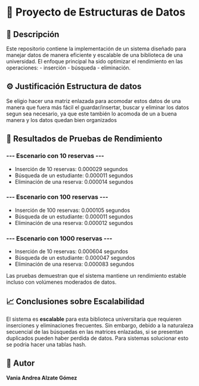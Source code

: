 <!DOCTYPE html>
<html lang="es">
<head>
  <meta charset="UTF-8">
  <title>README - Proyecto de Estructuras de Datos</title>
</head>
<body>
  <h1>📘 Proyecto de Estructuras de Datos</h1>

  <h2>📌 Descripción</h2>
  <p>
    Este repositorio contiene la implementación de un sistema diseñado para 
    manejar datos de manera eficiente y escalable de una biblioteca de una universidad. El enfoque principal 
    ha sido optimizar el rendimiento en las operaciones: 
        - inserción 
        - búsqueda 
        - eliminación.
  </p>

  <h2>⚙️ Justificación Estructura de datos</h2>
  <p>
    Se eligio hacer una matriz enlazada para acomodar estos datos de una manera
    que fuera más fácil el guardar/insertar, buscar y eliminar los datos segun sea
    necesario, ya que este también lo acomoda de un a buena manera
    y los datos quedan bien organizados
  </p>

  <h2>🚀 Resultados de Pruebas de Rendimiento</h2>
  <h3>--- Escenario con 10 reservas ---</h3>
  <ul>
    <li>Inserción de 10 reservas: 0.000029 segundos</li>
    <li>Búsqueda de un estudiante: 0.000011 segundos</li>
    <li>Eliminación de una reserva: 0.000014 segundos</li>
  </ul>
  <h3>--- Escenario con 100 reservas ---</h3>
  <ul>
    <li>Inserción de 100 reservas: 0.000105 segundos</li>
    <li>Búsqueda de un estudiante: 0.000011 segundos</li>
    <li>Eliminación de una reserva: 0.000012 segundos</li>
  </ul>
  <h3>--- Escenario con 1000 reservas ---</h3>
  <ul>
    <li>Inserción de 10 reservas: 0.000604 segundos</li>
    <li>Búsqueda de un estudiante: 0.000047 segundos</li>
    <li>Eliminación de una reserva: 0.000083 segundos</li>
  </ul>
  <p>
    Las pruebas demuestran que el sistema mantiene un rendimiento 
    estable incluso con volúmenes moderados de datos.
  </p>

  <h2>📈 Conclusiones sobre Escalabilidad</h2>
  <p>
    El sistema es <strong>escalable</strong> para esta biblioteca universitaria que 
    requieren inserciones y eliminaciones frecuentes. Sin embargo, 
    debido a la naturaleza secuencial de las búsquedas en las matrices enlazadas, 
    si se presentan duplicados pueden haber perdida de datos. 
    Para sistemas  solucionar esto se podria hacer una tablas hash.
  </p>

  <h2>📝 Autor</h2>
  <p>
    <strong>Vania Andrea Alzate Gómez<strong/>
  </p>
</body>
</html>
